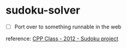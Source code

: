 # sudoku-solver

- [ ] Port over to something runnable in the web

reference: [CPP Class - 2012 - Sudoku project]([url](https://github.com/spottedmahn/Computer-Science-Degree/tree/main/school_2k5_12_fall/Cop2224-C%2B%2B-Vcc/Sudoku)https://github.com/spottedmahn/Computer-Science-Degree/tree/main/school_2k5_12_fall/Cop2224-C%2B%2B-Vcc/Sudoku)
